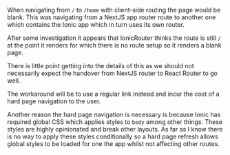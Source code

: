 When navigating from `/` to `/home` with client-side routing the page would be blank. This was navigating from a NextJS app router route to another one which contains the Ionic app which in turn uses its own router.

After some investigation it appears that IonicRouter thinks the route is still `/` at the point it renders for which there is no route setup so it renders a blank page.

There is little point getting into the details of this as we should not necessarily expect the handover from NextJS router to React Router to go well.

The workaround will be to use a regular link instead and incur the cost of a hard page navigation to the user.

Another reason the hard page navigation is necessary is because Ionic has required global CSS which applies styles to
`body` among other things. These styles are highly opinionated and break other layouts. As far as I know there is no
way to apply these styles conditionally so a hard page refresh allows global styles to be loaded for one the app whilst
not affecting other routes.

